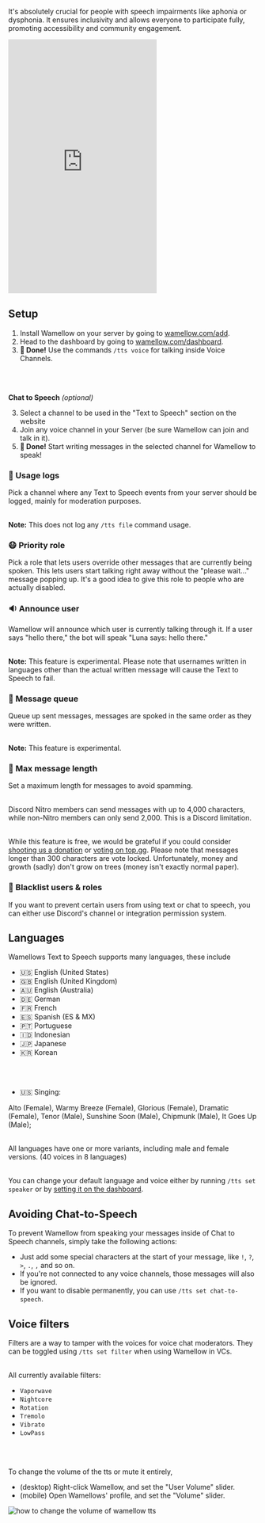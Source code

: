 It's absolutely crucial for people with speech impairments like aphonia or dysphonia. It ensures inclusivity and allows everyone to participate fully, promoting accessibility and community engagement.
<br />

<iframe src="https://www.youtube.com/embed/NS5fZ1ltovE" height="513" frameborder="0" allow="autoplay">
</iframe>

## Setup
1. Install Wamellow on your server by going to [wamellow.com/add](https://wamellow.com/add).
2. Head to the dashboard by going to [wamellow.com/dashboard](https://wamellow.com/dashboard).
3. **🎉 Done!** Use the commands `/tts voice` for talking inside Voice Channels.
<br />
<br />

**Chat to Speech** *(optional)*

3. Select a channel to be used in the "Text to Speech" section on the website
4. Join any voice channel in your Server (be sure Wamellow can join and talk in it).
5. **🎉 Done!** Start writing messages in the selected channel for Wamellow to speak!

### 📑 Usage logs
Pick a channel where any Text to Speech events from your server should be logged, mainly for moderation purposes.
<br />
<br />

**Note:** This does not log any `/tts file` command usage.

### 😷 Priority role
Pick a role that lets users override other messages that are currently being spoken. This lets users start talking right away without the "please wait..." message popping up. It's a good idea to give this role to people who are actually disabled.

### 🔉 Announce user 
Wamellow will announce which user is currently talking through it. If a user says "hello there," the bot will speak "Luna says: hello there."
<br />
<br />

**Note:** This feature is experimental. Please note that usernames written in languages other than the actual written message will cause the Text to Speech to fail.

### 🛒 Message queue 
Queue up sent messages, messages are spoked in the same order as they were written.
<br />
<br />

**Note:** This feature is experimental. 

### 🔏 Max message length
Set a maximum length for messages to avoid spamming.
<br />
<br />

Discord Nitro members can send messages with up to 4,000 characters, while non-Nitro members can only send 2,000. This is a Discord limitation.
<br />
<br />

While this feature is free, we would be grateful if you could consider [shooting us a donation](https://ko-fi.com/mwlica) or [voting on top.gg](/vote). Please note that messages longer than 300 characters are vote locked. Unfortunately, money and growth (sadly) don't grow on trees (money isn't exactly normal paper).

### 🤚 Blacklist users & roles
If you want to prevent certain users from using text or chat to speech, you can either use Discord's channel or integration permission system.

## Languages
Wamellows Text to Speech supports many languages, these include
- 🇺🇸 English (United States)
- 🇬🇧 English (United Kingdom)
- 🇦🇺 English (Australia)
- 🇩🇪 German
- 🇫🇷 French
- 🇪🇸 Spanish (ES & MX)
- 🇵🇹 Portuguese
- 🇮🇩 Indonesian
- 🇯🇵 Japanese
- 🇰🇷 Korean
<br />
<br />

- 🇺🇸 Singing:

Alto (Female), Warmy Breeze (Female), Glorious (Female), Dramatic (Female), Tenor (Male), Sunshine Soon (Male), Chipmunk (Male), It Goes Up (Male);
<br />
<br />

All languages have one or more variants, including male and female versions. (40 voices in 8 languages)
<br />
<br />

You can change your default language and voice either by running `/tts set speaker` or by [setting it on the dashboard](/profile/text-to-speech).

## Avoiding Chat-to-Speech
To prevent Wamellow from speaking your messages inside of Chat to Speech channels, simply take the following actions:
- Just add some special characters at the start of your message, like `!`, `?`, `>`, `.`, `,` and so on.
- If you're not connected to any voice channels, those messages will also be ignored.
- If you want to disable permanently, you can use `/tts set chat-to-speech`.

## Voice filters
Filters are a way to tamper with the voices for voice chat moderators. They can be toggled using `/tts set filter` when using Wamellow in VCs.
<br />
<br />

All currently available filters:
- `Vaporwave`
- `Nightcore`
- `Rotation`
- `Tremolo`
- `Vibrato`
- `LowPass`
<br />
<br />

To change the volume of the tts or mute it entirely,
- (desktop) Right-click Wamellow, and set the "User Volume" slider.
- (mobile) Open Wamellows' profile, and set the "Volume" slider.

![how to change the volume of wamellow tts](/docs-assets/tts-volume.webp)
